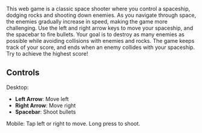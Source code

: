 This web game is a classic space shooter where you control a spaceship, dodging rocks and shooting down enemies. As you navigate through space, the enemies gradually increase in speed, making the game more challenging. Use the left and right arrow keys to move your spaceship, and the spacebar to fire bullets. Your goal is to destroy as many enemies as possible while avoiding collisions with enemies and rocks. The game keeps track of your score, and ends when an enemy collides with your spaceship. Try to achieve the highest score!

## Controls

Desktop:
- **Left Arrow**: Move left
- **Right Arrow**: Move right
- **Spacebar**: Shoot bullets

Mobile:
Tap left or right to move. Long press to shoot.